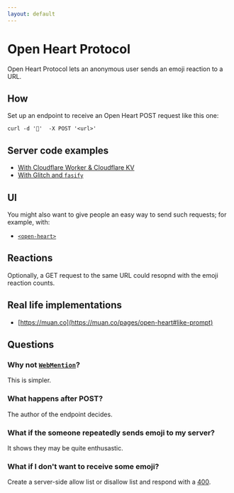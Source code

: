 ```yaml
---
layout: default
---
```


# Open Heart Protocol

Open Heart Protocol lets an anonymous user sends an emoji reaction to a URL.

## How

Set up an endpoint to receive an Open Heart POST request like this one:

```
curl -d '🫠'  -X POST '<url>'
```


## Server code examples

- [With Cloudflare Worker & Cloudflare KV](https://gist.github.com/muan/388430d0ed03c55662e72bb98ff28f03)
- [With Glitch and `fasify`](https://glitch.com/edit/#!/open-heart-server-demo)

## UI

You might also want to give people an easy way to send such requests; for example, with:

- [`<open-heart>`](https://github.com/mochodikae/open-heart-elment)

## Reactions

Optionally, a GET request to the same URL could resopnd with the emoji reaction counts.

## Real life implementations

- [https://muan.co](https://muan.co/pages/open-heart#like-prompt)

## Questions

### Why not [`WebMention`](https://webmention.rocks/)?

This is simpler.

### What happens after POST?

The author of the endpoint decides.

### What if the someone repeatedly sends emoji to my server?

It shows they may be quite enthusastic.

### What if I don't want to receive some emoji?

Create a server-side allow list or disallow list and respond with a [400](https://http.cat/400).
